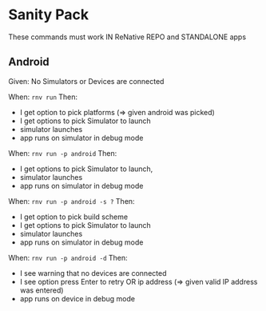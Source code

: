 # Sanity Pack

These commands must work IN ReNative REPO and STANDALONE apps

## Android

Given: No Simulators or Devices are connected

When: `rnv run`
Then:
- I get option to pick platforms (=> given android was picked)
- I get options to pick Simulator to launch
- simulator launches
- app runs on simulator in debug mode

When: `rnv run -p android`
Then:
- I get options to pick Simulator to launch,
- simulator launches
- app runs on simulator in debug mode

When: `rnv run -p android -s ?`
Then:
- I get option to pick build scheme
- I get options to pick Simulator to launch
- simulator launches
- app runs on simulator in debug mode

When: `rnv run -p android -d`
Then:
- I see warning that no devices are connected
- I see option press Enter to retry OR ip address (=> given valid IP address was entered)
- app runs on device in debug mode
